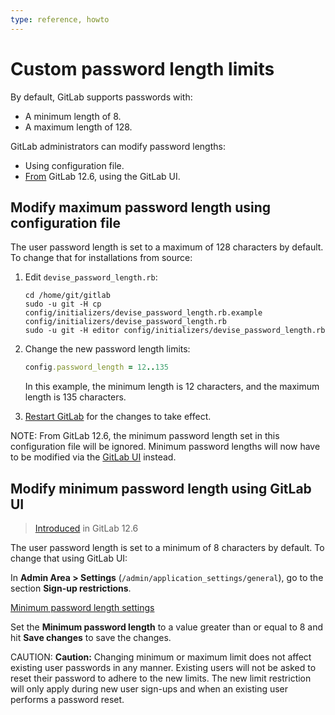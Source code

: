 ```yaml
---
type: reference, howto
---
```


# Custom password length limits

By default, GitLab supports passwords with:

- A minimum length of 8.
- A maximum length of 128.

GitLab administrators can modify password lengths:

- Using configuration file.
- [From](https://gitlab.com/gitlab-org/gitlab/-/merge_requests/20661) GitLab 12.6, using the GitLab UI.

## Modify maximum password length using configuration file

The user password length is set to a maximum of 128 characters by default.
To change that for installations from source:

1. Edit `devise_password_length.rb`:

   ```shell
   cd /home/git/gitlab
   sudo -u git -H cp config/initializers/devise_password_length.rb.example config/initializers/devise_password_length.rb
   sudo -u git -H editor config/initializers/devise_password_length.rb
   ```

1. Change the new password length limits:

   ```ruby
   config.password_length = 12..135
   ```

   In this example, the minimum length is 12 characters, and the maximum length
   is 135 characters.

1. [Restart GitLab](../administration/restart_gitlab.md#installations-from-source)
   for the changes to take effect.

NOTE:
From GitLab 12.6, the minimum password length set in this configuration file will be ignored. Minimum password lengths will now have to be modified via the [GitLab UI](#modify-minimum-password-length-using-gitlab-ui) instead.

## Modify minimum password length using GitLab UI

> [Introduced](https://gitlab.com/gitlab-org/gitlab/-/merge_requests/20661) in GitLab 12.6

The user password length is set to a minimum of 8 characters by default.
To change that using GitLab UI:

In **Admin Area > Settings** (`/admin/application_settings/general`), go to the section **Sign-up restrictions**.

[Minimum password length settings](../user/admin_area/img/minimum_password_length_settings_v12_6.png)

Set the **Minimum password length** to a value greater than or equal to 8 and hit **Save changes** to save the changes.

CAUTION: **Caution:**
Changing minimum or maximum limit does not affect existing user passwords in any manner. Existing users will not be asked to reset their password to adhere to the new limits.
The new limit restriction will only apply during new user sign-ups and when an existing user performs a password reset.

<!-- ## Troubleshooting

Include any troubleshooting steps that you can foresee. If you know beforehand what issues
one might have when setting this up, or when something is changed, or on upgrading, it's
important to describe those, too. Think of things that may go wrong and include them here.
This is important to minimize requests for support, and to avoid doc comments with
questions that you know someone might ask.

Each scenario can be a third-level heading, e.g. `### Getting error message X`.
If you have none to add when creating a doc, leave this section in place
but commented out to help encourage others to add to it in the future. -->
